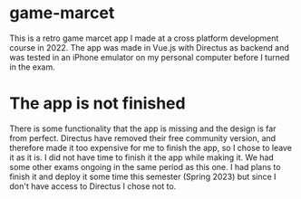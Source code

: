 # game-marcet

This is a retro game marcet app I made at a cross platform development course in 2022. The app was made in Vue.js with Directus as backend and was tested in an iPhone emulator on my personal computer before I turned in the exam.

# The app is not finished

There is some functionality that the app is missing and the design is far from perfect. Directus have removed their free community version, and therefore made it too expensive for me to finish the app, so I chose to leave it as it is. I did not have time to finish it the app while making it. We had some other exams ongoing in the same period as this one. I had plans to finish it and deploy it some time this semester (Spring 2023) but since I don't have access to Directus I chose not to.
